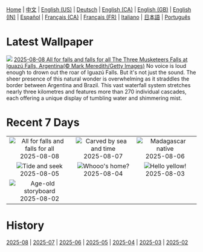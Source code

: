 [Home](../README.md) | [中文](zh-CN.md) | [English (US)](en-US.md) | [Deutsch](de-DE.md) | [English (CA)](en-CA.md) | [English (GB)](en-GB.md) | [English (IN)](en-IN.md) | [Español](es-ES.md) | [Français (CA)](fr-CA.md) | [Français (FR)](fr-FR.md) | [Italiano](it-IT.md) | [日本語](ja-JP.md) | [Português](pt-BR.md)

# Latest Wallpaper
![](https://www.bing.com/th?id=OHR.IguazuArgentina_EN-CA6325716165_UHD.jpg)
[2025-08-08 All for falls and falls for all The Three Musketeers Falls at Iguazú Falls, Argentina(© Mark Meredith/Getty Images)](https://www.bing.com/th?id=OHR.IguazuArgentina_EN-CA6325716165_UHD.jpg)
No voice is loud enough to drown out the roar of Iguazú Falls. But it's not just the sound. The sheer presence of this natural wonder is overwhelming as it straddles the border between Argentina and Brazil. This vast waterfall system stretches nearly three kilometres and features more than 270 individual cascades, each offering a unique display of tumbling water and shimmering mist.

# Recent 7 Days
|  |  |  |
|:---:|:---:|:---:|
| ![](https://www.bing.com/th?id=OHR.IguazuArgentina_EN-CA6325716165_400x240.jpg "All for falls and falls for all") 2025-08-08 | ![](https://www.bing.com/th?id=OHR.MinganWonders_EN-CA5648384478_400x240.jpg "Carved by sea and time") 2025-08-07 | ![](https://www.bing.com/th?id=OHR.BabyLemur_EN-CA5435344938_400x240.jpg "Madagascar native") 2025-08-06 |
| ![](https://www.bing.com/th?id=OHR.CaliforniaTidepool_EN-CA5246785571_400x240.jpg "Tide and seek") 2025-08-05 | ![](https://www.bing.com/th?id=OHR.LaplandOwl_EN-CA0382767904_400x240.jpg "Whooo's home?") 2025-08-04 | ![](https://www.bing.com/th?id=OHR.HappySunflower_EN-CA4879838776_400x240.jpg "Hello yellow!") 2025-08-03 |
| ![](https://www.bing.com/th?id=OHR.FruitaPetroglyphs_EN-CA4731117661_400x240.jpg "Age-old storyboard") 2025-08-02 |  |  |

# History
[2025-08](../archives/wallpaper/en-CA/w_2025_08.md) | [2025-07](../archives/wallpaper/en-CA/w_2025_07.md) | [2025-06](../archives/wallpaper/en-CA/w_2025_06.md) | [2025-05](../archives/wallpaper/en-CA/w_2025_05.md) | [2025-04](../archives/wallpaper/en-CA/w_2025_04.md) | [2025-03](../archives/wallpaper/en-CA/w_2025_03.md) | [2025-02](../archives/wallpaper/en-CA/w_2025_02.md)
